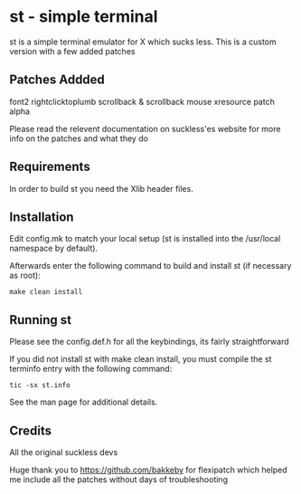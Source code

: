 st - simple terminal
=====================
st is a simple terminal emulator for X which sucks less. This is a custom version with a few added patches


Patches Addded
--------------
font2
rightclicktoplumb
scrollback & scrollback mouse
xresource patch
alpha

Please read the relevent documentation on suckless'es website for more info on the patches and what they do

Requirements
------------
In order to build st you need the Xlib header files.


Installation
------------
Edit config.mk to match your local setup (st is installed into
the /usr/local namespace by default).

Afterwards enter the following command to build and install st (if
necessary as root):

    make clean install


Running st
----------
Please see the config.def.h for all the keybindings, its fairly straightforward 

If you did not install st with make clean install, you must compile
the st terminfo entry with the following command:

    tic -sx st.info

See the man page for additional details.

Credits
-------
All the original suckless devs

Huge thank you to https://github.com/bakkeby for flexipatch which helped me include all the patches without days of troubleshooting  